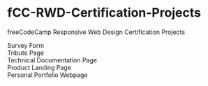 # fCC-RWD-Certification-Projects
freeCodeCamp Responsive Web Design Certification Projects

Survey Form<br>
Tribute Page<br>
Technical Documentation Page<br>
Product Landing Page<br>
Personal Portfolio Webpage
